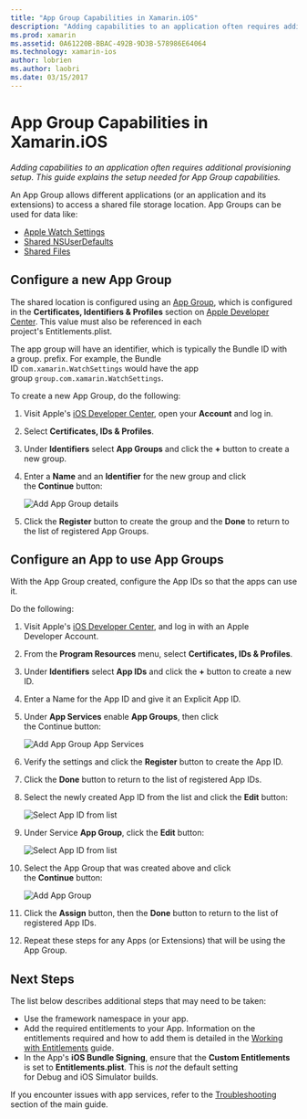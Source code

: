 ```yaml
---
title: "App Group Capabilities in Xamarin.iOS"
description: "Adding capabilities to an application often requires additional provisioning setup. This guide explains the setup needed for App Group capabilities."
ms.prod: xamarin
ms.assetid: 0A61220B-BBAC-492B-9D3B-578986E64064
ms.technology: xamarin-ios
author: lobrien
ms.author: laobri
ms.date: 03/15/2017
---
```


# App Group Capabilities in Xamarin.iOS

_Adding capabilities to an application often requires additional provisioning setup. This guide explains the setup needed for App Group capabilities._

An App Group allows different applications (or an application and its extensions) to access a shared file storage location. App Groups can be used for data like:

*	[Apple Watch Settings](~/ios/watchos/app-fundamentals/settings.md)
*	[Shared NSUserDefaults](~/ios/app-fundamentals/user-defaults.md)
*	[Shared Files](~/ios/watchos/app-fundamentals/parent-app.md#files)

## Configure a new App Group

The shared location is configured using an [App Group](https://developer.apple.com/library/content/documentation/Miscellaneous/Reference/EntitlementKeyReference/Chapters/EnablingAppSandbox.html#//apple_ref/doc/uid/TP40011195-CH4-SW19), which is configured in the **Certificates, Identifiers & Profiles** section on [Apple Developer Center](https://developer.apple.com/account/). This value must also be referenced in each project's Entitlements.plist.

The app group will have an identifier, which is typically the Bundle ID with a group. prefix. For example, the Bundle ID `com.xamarin.WatchSettings` would have the app group `group.com.xamarin.WatchSettings`.

To create a new App Group, do the following:

1.	Visit Apple's [iOS Developer Center](https://developer.apple.com/account/), open your **Account** and log in.
2.	Select **Certificates, IDs & Profiles**.
3.	Under **Identifiers** select **App Groups** and click the **+** button to create a new group.
4.	Enter a **Name** and an **Identifier** for the new group and click the **Continue** button: 
   
    ![Add App Group details](app-groups-capabilities-images/image52.png)

5.	Click the **Register** button to create the group and the **Done** to return to the list of registered App Groups.

## Configure an App to use App Groups

With the App Group created, configure the App IDs so that the apps can use it.

Do the following:

1.	Visit Apple's [iOS Developer Center](https://developer.apple.com/account/), and log in with an Apple Developer Account.
2.	From the **Program Resources** menu, select **Certificates, IDs & Profiles**.
3.	Under **Identifiers** select **App IDs** and click the **+** button to create a new ID.
4.	Enter a Name for the App ID and give it an Explicit App ID.
5.	Under **App Services** enable **App Groups**, then click the Continue button:

    ![Add App Group App Services](app-groups-capabilities-images/image53.png)

6.	Verify the settings and click the **Register** button to create the App ID.
7.	Click the **Done** button to return to the list of registered App IDs.
8.	Select the newly created App ID from the list and click the **Edit** button:

    ![Select App ID from list](app-groups-capabilities-images/image54.png)

9.	Under Service **App Group**, click the **Edit** button:

    ![Select App ID from list](app-groups-capabilities-images/image55.png)

10.	Select the App Group that was created above and click the **Continue** button:

    ![Add App Group](app-groups-capabilities-images/image56.png)

11.	Click the **Assign** button, then the **Done** button to return to the list of registered App IDs.
12.	Repeat these steps for any Apps (or Extensions) that will be using the App Group.

## Next Steps
 
The list below describes additional steps that may need to be taken:

* Use the framework namespace in your app.
* Add the required entitlements to your App. Information on the entitlements required and how to add them is detailed in the [Working with Entitlements](~/ios/deploy-test/provisioning/entitlements.md) guide.
* In the App's **iOS Bundle Signing**, ensure that the **Custom Entitlements** is set to **Entitlements.plist**. This is _not_ the default setting for Debug and iOS Simulator builds.

If you encounter issues with app services, refer to the [Troubleshooting](~/ios/deploy-test/provisioning/capabilities/index.md) section of the main guide.
